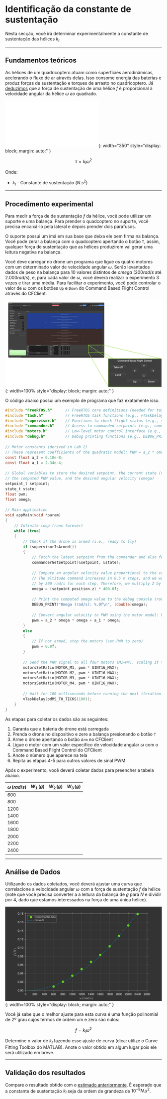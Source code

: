 # Identificação da constante de sustentação

Nesta secção, você irá determinar experimentalmente a constante de sustentação das hélices $k_l$.

---

## Fundamentos teóricos

As hélices de um quadricoptero atuam como superfícies aerodinâmicas, acelerando o fluxo de ar através delas. Isso consome energia das baterias e produz forças de sustentação e torques de arrasto no quadricoptero. Já [deduzimos](../basic_concepts/aerodynamics.md) que a força de sustentação de uma hélice $f$ é proporcional à velocidade angular da hélice $\omega$ ao quadrado.
    
![Lift Force](images/lift_force.pdf){: width="350" style="display: block; margin: auto;" }

$$
    \tau = k_l \omega^2
$$

Onde:

- $k_l$ - Constante de sustentação ($N.s^2$)   

---

## Procedimento experimental

Para medir a força de de sustentação $f$ da hélice, você pode utilizar um suporte e uma balança. Para prender o quadcoptero no suporte, você precisa encaixá-lo pela lateral e depois prender dois parafusos. 


O suporte possui um imã em sua base que deixa ele bem firma na balança. Você pode zerar a balança com o quadcoptero apertando o botão `T`, assim, qualquer força de sustentação que as hélices produzirem vai gerar uma leitura negativa na balança.

Você deve carregar no drone um programa que ligue os quatro motores com um determinado valor de velocidade angular $\omega$. Serão levantados dados de peso na balança para 10 valores distintos de $omega$ ($200rad/s$ até $2.000rad/s$), e, para cada valor de $\omega$, você deverá realizar o experimento 3 vezes e tirar uma média. Para facilitar o experimento, você pode controlar o valor de $\omega$ com os botões `Up` e `Down` do Command Based Flight Control através do CFClient.

![Commando Based Flight Control](images/command_based_flight_control.png){: width=100% style="display: block; margin: auto;" }

O código abaixo possui um exemplo de programa que faz exatamente isso.

```c title="lab3_experiment.c"
#include "FreeRTOS.h"      // FreeRTOS core definitions (needed for task handling and timing)
#include "task.h"          // FreeRTOS task functions (e.g., vTaskDelay)
#include "supervisor.h"    // Functions to check flight status (e.g., supervisorIsArmed)
#include "commander.h"     // Access to commanded setpoints (e.g., commanderGetSetpoint)
#include "motors.h"        // Low-level motor control interface (e.g., motorsSetRatio)
#include "debug.h"         // Debug printing functions (e.g., DEBUG_PRINT)

// Motor constants (derived in Lab 2)
// These represent coefficients of the quadratic model: PWM = a_2 * omega^2 + a_1 * omega
const float a_2 = 6.18e-8;
const float a_1 = 2.34e-4;

// Global variables to store the desired setpoint, the current state (not used here), 
// the computed PWM value, and the desired angular velocity (omega)
setpoint_t setpoint;
state_t state;
float pwm;
float omega;

// Main application
void appMain(void *param)
{
    // Infinite loop (runs forever)
    while (true)
    {
        // Check if the drone is armed (i.e., ready to fly)
        if (supervisorIsArmed())
        {
            // Fetch the latest setpoint from the commander and also fetch the current estimated state (not used here)
            commanderGetSetpoint(&setpoint, &state);

            // Compute an angular velocity value proportional to the commanded altitude (Z axis position)
            // The altitude command increases in 0.5 m steps, and we want the angular velocity to increase 
            // by 200 rad/s for each step. Therefore, we multiply Z by 400.0 so that: 0.5 m → 200 rad/s
            omega = (setpoint.position.z) * 400.0f;

            // Print the computed omega value to the debug console (rounded to nearest integer)
            DEBUG_PRINT("Omega (rad/s): %.0f\n", (double)omega);

            // Convert angular velocity to PWM using the motor model: PWM = a_2 * omega^2 + a_1 * omega
            pwm = a_2 * omega * omega + a_1 * omega;
        }
        else
        {
            // If not armed, stop the motors (set PWM to zero)
            pwm = 0.0f;
        }

        // Send the PWM signal to all four motors (M1–M4), scaling it to match the expected range [0, UINT16_MAX]
        motorsSetRatio(MOTOR_M1, pwm * UINT16_MAX);
        motorsSetRatio(MOTOR_M2, pwm * UINT16_MAX);
        motorsSetRatio(MOTOR_M3, pwm * UINT16_MAX);
        motorsSetRatio(MOTOR_M4, pwm * UINT16_MAX);

        // Wait for 100 milliseconds before running the next iteration (10 Hz control loop)
        vTaskDelay(pdMS_TO_TICKS(100));
    }
}
```

As etapas para coletar os dados são as seguintes:

1. Garanta que a bateria do drone está carregada 
2. Prenda o drone no dispositivo e zere a balança presionando o botão `T`
3. Arme o drone apertando o botão `Arm` no CFClient
4. Ligue o motor com um valor específico de velocidade angular $\omega$ com o Command Based Flight Control do CFClient
5. Anote o número que aparece na tela
6. Repita as etapas 4-5 para outros valores de sinal PWM

Após o experimento, você deverá coletar dados para preencher a tabela abaixo.

| $\omega \, (rad/s)$ | $W_1 \, (g)$ | $W_2 \, (g)$ | $W_3 \, (g)$ |
|-------|----------|----------|----------|
| $600$ |          |          |          |
| $800$ |          |          |          |
| $1200$ |          |          |          |
| $1400$ |          |          |          |
| $1600$ |          |          |          |
| $1800$ |          |          |          |
| $2000$ |          |          |          |
| $2200$ |          |          |          |
| $2400$ |          |          |          |

---

## Análise de Dados

Utilizando os dados coletados, você deverá ajustar uma curva que correlacione a velocidade angular $\omega$ com a força de sustentação $f$ da hélice (note que você precisa converter a a leitura da balança de $g$ para $N$ e dividir por 4, dado que estamos interessados na força de uma única hélice).

![Lift Force](images/lift_force_graph.svg){: width=100% style="display: block; margin: auto;" }


Você já sabe que o melhor ajuste para esta curva é uma função polinomial de 2º grau cujos termos de ordem um e zero são nulos:
    
$$
    f = k_l \omega^2
$$

Determine o valor de $k_l$ fazendo esse ajuste de curva (dica: utilize o Curve Fitting Toolbox do MATLAB). Anote o valor obtido em algum lugar pois ele será utilizado em breve.

---
    
## Validação dos resultados

Compare o resultado obtido com o [estimado anteriormente](../basic_concepts/aerodynamics.md). É esperado que a constante de sustentação $k_l$ seja da ordem de grandeza de $10^{-8}N.s^2$. 